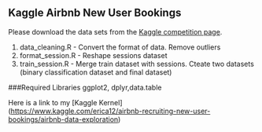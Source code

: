 ## Kaggle Airbnb New User Bookings

Please download the data sets from the [Kaggle competition page](https://www.kaggle.com/c/airbnb-recruiting-new-user-bookings).

1. data_cleaning.R - Convert the format of data. Remove outliers
2. format_session.R - Reshape sessions dataset
3. train_session.R - Merge train dataset with sessions. Cteate two datasets (binary classification dataset and final dataset)

###Required Libraries
ggplot2, dplyr,data.table

Here is a link to my [Kaggle Kernel] (https://www.kaggle.com/erica12/airbnb-recruiting-new-user-bookings/airbnb-data-exploration)

